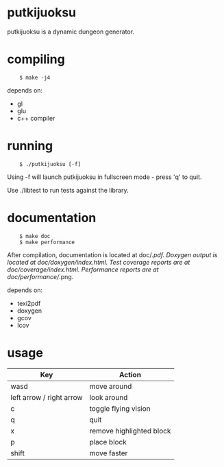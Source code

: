 putkijuoksu
===========

putkijuoksu is a dynamic dungeon generator.

compiling
=========

        $ make -j4

depends on:
* gl
* glu
* c++ compiler

running
=======

        $ ./putkijuoksu [-f]

Using -f will launch putkijuoksu in fullscreen mode - press 'q' to quit.

Use ./libtest to run tests against the library.


documentation
=============

        $ make doc
        $ make performance

After compilation, documentation is located at doc/*.pdf. Doxygen output is
located at doc/doxygen/index.html. Test coverage reports are at
doc/coverage/index.html. Performance reports are at doc/performance/*.png.

depends on:
* texi2pdf
* doxygen
* gcov
* lcov

usage
=====

| Key                      | Action                   |
|--------------------------|--------------------------|
| wasd                     | move around              |
| left arrow / right arrow | look around              |
| c                        | toggle flying vision     |
| q                        | quit                     |
| x                        | remove highlighted block |
| p                        | place block              |
| shift                    | move faster              |
